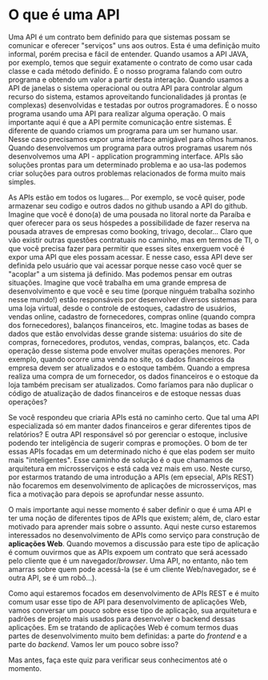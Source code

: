 # O que é uma API

Uma API é um contrato bem definido para que sistemas possam se comunicar e oferecer "serviços" uns aos outros. Esta é uma definição muito informal, porém precisa e fácil de entender. Quando usamos a API JAVA, por exemplo, temos que seguir exatamente o contrato de como usar cada classe e cada método definido. É o nosso programa falando com outro programa e obtendo um valor a partir desta interação. Quando usamos a API de janelas o sistema operacional ou outra API para controlar algum recurso do sistema, estamos aproveitando funcionalidades já prontas (e complexas) desenvolvidas e testadas por outros programadores. É o nosso programa usando uma API para realizar alguma operação. O mais importante aqui é que a API permite comunicação entre sistemas. É diferente de quando criamos um programa para um ser humano usar. Nesse caso precisamos expor uma interface amigável para olhos humanos. Quando desenvolvemos um programa para outros programas usarem nós desenvolvemos uma API - application programming interface. APIs são soluções prontas para um determinado problema e ao usa-las podemos criar soluções para outros problemas relacionados de forma muito mais simples.

As APIs estão em todos os lugares... Por exemplo, se você quiser, pode armazenar seu codigo e outros dados no github usando a API do github. Imagine que você é dono(a) de uma pousada no litoral norte da Paraíba e quer oferecer para os seus hóspedes a possibilidade de fazer reserva na pousada atraves de empresas como booking, trivago, decolar... Claro que vão existir outras questões contratuais no caminho, mas em termos de TI, o que você precisa fazer para permitir que esses sites enxerguem você é expor uma API que eles possam acessar. E nesse caso, essa API deve ser definida pelo usuário que vai acessar porque nesse caso você quer se "acoplar" a um sistema já definido. Mas podemos pensar em outras situações. Imagine que você trabalha em uma grande empresa de desenvolvimento e que você e seu time (porque ninguém trabalha sozinho nesse mundo!) estão responsáveis por desenvolver diversos sistemas para uma loja virtual, desde o controle de estoques, cadastro de usuários, vendas online, cadastro de fornecedores, compras online (quando compra dos fornecedores), balanços financeiros, etc. Imagine todas as bases de dados que estão envolvidas desse grande sistema: usuários do site de compras, fornecedores, produtos, vendas, compras, balanços, etc. Cada operação desse sistema pode envolver muitas operações menores. Por exemplo, quando ocorre uma venda no site, os dados financeiros da empresa devem ser atualizados e o estoque também. Quando a empresa realiza uma compra de um fornecedor, os dados financeiros e o estoque da loja também precisam ser atualizados. Como faríamos para não duplicar o código de atualização de dados financeiros e de estoque nessas duas operações? 

Se você respondeu que criaria APIs está no caminho certo. Que tal uma API especializada só em manter dados financeiros e gerar diferentes tipos de relatórios? E outra API responsável só por gerenciar o estoque, inclusive podendo ter inteligência de sugerir compras e promoções. O bom de ter essas APIs focadas em um determinado nicho é que elas podem ser muito mais "inteligentes". Esse caminho de solução é o que chamamos de arquitetura em microsserviços e está cada vez mais em uso. Neste curso, por estarmos tratando de uma introdução a APIs (em epsecial, APIs REST) não focaremos em desenvolvimento de aplicações de microsserviços, mas fica a motivação para depois se aprofundar nesse assunto. 

O mais importante aqui nesse momento é saber definir o que é uma API e ter uma noção de diferentes tipos de APIs que existem; além, de, claro estar motivado para aprender mais sobre o assunto. Aqui neste curso estaremos interessados no desenvolvimento de APIs como serviço para construção de **aplicações Web**. Quando movemos a discussão para este tipo de aplicação é comum ouvirmos que as APIs expoem um contrato que será acessado pelo cliente que é um navegador/*browser*. Uma API, no entanto, não tem amarras sobre quem pode acessá-la (se é um cliente Web/navegador, se é outra API, se é um robô...). 

Como aqui estaremos focados em desenvolvimento de APIs REST e é muito comum usar esse tipo de API para desenvolvimento de aplicações Web, vamos conversar um pouco sobre esse tipo de aplicação, sua arquitetura e padrões de projeto mais usados para desenvolver o backend dessas aplicações. Em se tratando de aplicações Web é comum termos duas partes de desenvolvimento muito bem definidas: a parte do *frontend* e a parte do *backend*. Vamos ler um pouco sobre isso?

Mas antes, faça este quiz para verificar seus conhecimentos até o momento.
